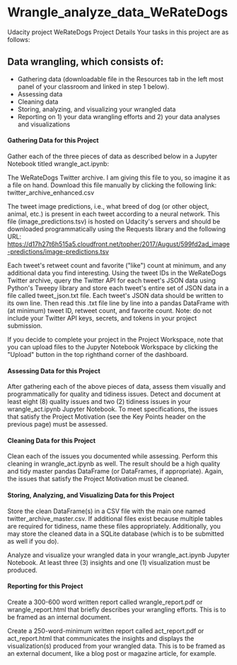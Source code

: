 # Wrangle_analyze_data_WeRateDogs
Udacity project WeRateDogs
Project Details
Your tasks in this project are as follows:

## Data wrangling, which consists of:
- Gathering data (downloadable file in the Resources tab in the left most panel of your classroom and linked in step 1 below).
- Assessing data
- Cleaning data
- Storing, analyzing, and visualizing your wrangled data
- Reporting on 1) your data wrangling efforts and 2) your data analyses and visualizations
#### Gathering Data for this Project
Gather each of the three pieces of data as described below in a Jupyter Notebook titled wrangle_act.ipynb:

The WeRateDogs Twitter archive. I am giving this file to you, so imagine it as a file on hand. Download this file manually by clicking the following link: twitter_archive_enhanced.csv

The tweet image predictions, i.e., what breed of dog (or other object, animal, etc.) is present in each tweet according to a neural network. This file (image_predictions.tsv) is hosted on Udacity's servers and should be downloaded programmatically using the Requests library and the following URL: https://d17h27t6h515a5.cloudfront.net/topher/2017/August/599fd2ad_image-predictions/image-predictions.tsv

Each tweet's retweet count and favorite ("like") count at minimum, and any additional data you find interesting. Using the tweet IDs in the WeRateDogs Twitter archive, query the Twitter API for each tweet's JSON data using Python's Tweepy library and store each tweet's entire set of JSON data in a file called tweet_json.txt file. Each tweet's JSON data should be written to its own line. Then read this .txt file line by line into a pandas DataFrame with (at minimum) tweet ID, retweet count, and favorite count. Note: do not include your Twitter API keys, secrets, and tokens in your project submission.

If you decide to complete your project in the Project Workspace, note that you can upload files to the Jupyter Notebook Workspace by clicking the "Upload" button in the top righthand corner of the dashboard.


#### Assessing Data for this Project
After gathering each of the above pieces of data, assess them visually and programmatically for quality and tidiness issues. Detect and document at least eight (8) quality issues and two (2) tidiness issues in your wrangle_act.ipynb Jupyter Notebook. To meet specifications, the issues that satisfy the Project Motivation (see the Key Points header on the previous page) must be assessed.

#### Cleaning Data for this Project
Clean each of the issues you documented while assessing. Perform this cleaning in wrangle_act.ipynb as well. The result should be a high quality and tidy master pandas DataFrame (or DataFrames, if appropriate). Again, the issues that satisfy the Project Motivation must be cleaned.

#### Storing, Analyzing, and Visualizing Data for this Project
Store the clean DataFrame(s) in a CSV file with the main one named twitter_archive_master.csv. If additional files exist because multiple tables are required for tidiness, name these files appropriately. Additionally, you may store the cleaned data in a SQLite database (which is to be submitted as well if you do).

Analyze and visualize your wrangled data in your wrangle_act.ipynb Jupyter Notebook. At least three (3) insights and one (1) visualization must be produced.

#### Reporting for this Project
Create a 300-600 word written report called wrangle_report.pdf or wrangle_report.html that briefly describes your wrangling efforts. This is to be framed as an internal document.

Create a 250-word-minimum written report called act_report.pdf or act_report.html that communicates the insights and displays the visualization(s) produced from your wrangled data. This is to be framed as an external document, like a blog post or magazine article, for example.


